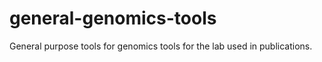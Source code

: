general-genomics-tools
======================

General purpose tools for genomics tools for the lab used in publications.
